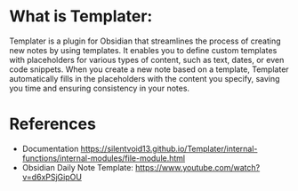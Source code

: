 # What is Templater: 
Templater is a plugin for Obsidian that streamlines the process of creating new notes by using templates. It enables you to define custom templates with placeholders for various types of content, such as text, dates, or even code snippets. When you create a new note based on a template, Templater automatically fills in the placeholders with the content you specify, saving you time and ensuring consistency in your notes.

# References
- Documentation https://silentvoid13.github.io/Templater/internal-functions/internal-modules/file-module.html
- Obsidian Daily Note Template: https://www.youtube.com/watch?v=d6xPSjGipOU
